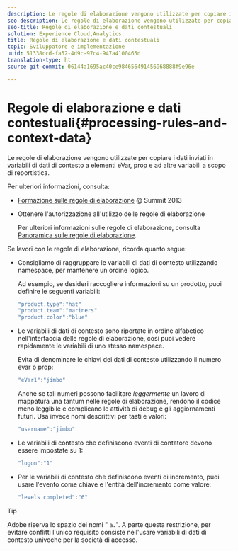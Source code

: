 ```yaml
---
description: Le regole di elaborazione vengono utilizzate per copiare i dati inviati in variabili di dati di contesto a elementi eVar, prop e ad altre variabili a scopo di reportistica.
seo-description: Le regole di elaborazione vengono utilizzate per copiare i dati inviati in variabili di dati di contesto a elementi eVar, prop e ad altre variabili a scopo di reportistica.
seo-title: Regole di elaborazione e dati contestuali
solution: Experience Cloud,Analytics
title: Regole di elaborazione e dati contestuali
topic: Sviluppatore e implementazione
uuid: 51338ccd-fa52-4d9c-97c4-947a4100465d
translation-type: ht
source-git-commit: 06144a1695ac40ce984656491456968888f9e96e

---
```



# Regole di elaborazione e dati contestuali{#processing-rules-and-context-data}

Le regole di elaborazione vengono utilizzate per copiare i dati inviati in variabili di dati di contesto a elementi eVar, prop e ad altre variabili a scopo di reportistica.

Per ulteriori informazioni, consulta:

* [Formazione sulle regole di elaborazione](https://tv.adobe.com/embed/1181/16506/?captions=ita) @ Summit 2013
* Ottenere l'autorizzazione all'utilizzo delle regole di elaborazione

   Per ulteriori informazioni sulle regole di elaborazione, consulta [Panoramica sulle regole di elaborazione](https://docs.adobe.com/content/help/it-IT/analytics/admin/admin-tools/processing-rules/processing-rules.html).

Se lavori con le regole di elaborazione, ricorda quanto segue:

* Consigliamo di raggruppare le variabili di dati di contesto utilizzando namespace, per mantenere un ordine logico.

   Ad esempio, se desideri raccogliere informazioni su un prodotto, puoi definire le seguenti variabili:

   ```js
   "product.type":"hat" 
   "product.team":"mariners" 
   "product.color":"blue"
   ```

* Le variabili di dati di contesto sono riportate in ordine alfabetico nell'interfaccia delle regole di elaborazione, così puoi vedere rapidamente le variabili di uno stesso namespace.

   Evita di denominare le chiavi dei dati di contesto utilizzando il numero evar o prop:

   ```js
   "eVar1":"jimbo"
   ```

   Anche se tali numeri possono facilitare *leggermente* un lavoro di mappatura una tantum nelle regole di elaborazione, rendono il codice meno leggibile e complicano le attività di debug e gli aggiornamenti futuri. Usa invece nomi descrittivi per tasti e valori:

   ```js
   "username":"jimbo"
   ```

* Le variabili di contesto che definiscono eventi di contatore devono essere impostate su 1:

   ```js
   "logon":"1"
   ```

* Per le variabili di contesto che definiscono eventi di incremento, puoi usare l'evento come chiave e l'entità dell'incremento come valore:

   ```js
   "levels completed":"6"
   ```

>[!TIP]
>
>Adobe riserva lo spazio dei nomi " `a.`". A parte questa restrizione, per evitare conflitti l'unico requisito consiste nell'usare variabili di dati di contesto univoche per la società di accesso.

